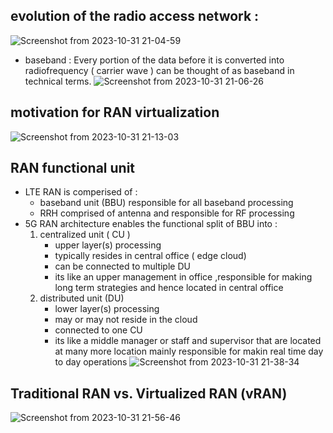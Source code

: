 ## evolution of the radio access network :
![Screenshot from 2023-10-31 21-04-59](https://github.com/KRIISHSHARMA/5G/assets/86760658/0eefbb08-abf0-431b-9ce0-5eb1176ab907)

- baseband : Every portion of the data before it is converted into radiofrequency ( carrier wave ) can be thought of as baseband in technical terms. 
![Screenshot from 2023-10-31 21-06-26](https://github.com/KRIISHSHARMA/5G/assets/86760658/f7fcc859-b059-4132-9151-ffb05946bef9)

## motivation for RAN virtualization

![Screenshot from 2023-10-31 21-13-03](https://github.com/KRIISHSHARMA/5G/assets/86760658/2ce6a260-4159-49b9-b495-16153173d92a)

## RAN functional unit 
- LTE RAN is comperised of :
   - baseband unit (BBU) responsible for all baseband processing
   - RRH comprised of antenna and responsible for RF processing
- 5G RAN architecture enables the functional split of BBU into :
   1. centralized unit ( CU )
      - upper layer(s) processing
      - typically resides in central office ( edge cloud)
      - can be connected to multiple DU
      - its like an upper management in office ,responsible for making long term strategies and hence located in central office
    2. distributed unit (DU)
       - lower layer(s) processing
       - may or may not reside in the cloud
       - connected to one CU
       - its like a middle manager or staff and supervisor that are located at many more location mainly responsible for makin real time day to day operations
    ![Screenshot from 2023-10-31 21-38-34](https://github.com/KRIISHSHARMA/5G/assets/86760658/bb05e736-deae-4b36-aa8f-86355e6c96bc)

## Traditional RAN vs. Virtualized RAN (vRAN)

![Screenshot from 2023-10-31 21-56-46](https://github.com/KRIISHSHARMA/5G/assets/86760658/1a49459a-fa28-444f-83ce-c32a0f78a70a)

